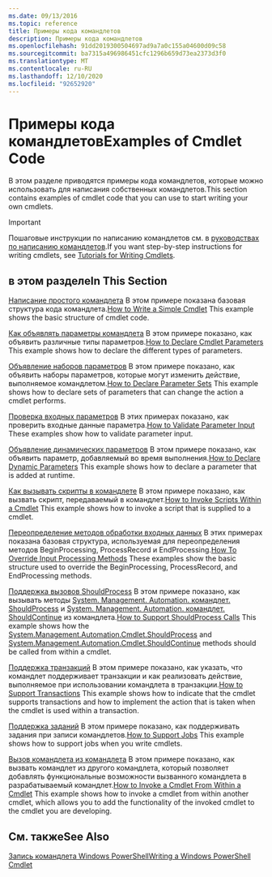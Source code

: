 ```yaml
---
ms.date: 09/13/2016
ms.topic: reference
title: Примеры кода командлетов
description: Примеры кода командлетов
ms.openlocfilehash: 91dd2019300504697ad9a7a0c155a04600d09c58
ms.sourcegitcommit: ba7315a496986451cfc1296b659d73ea2373d3f0
ms.translationtype: MT
ms.contentlocale: ru-RU
ms.lasthandoff: 12/10/2020
ms.locfileid: "92652920"
---
```

# <a name="examples-of-cmdlet-code"></a><span data-ttu-id="536ce-103">Примеры кода командлетов</span><span class="sxs-lookup"><span data-stu-id="536ce-103">Examples of Cmdlet Code</span></span>

<span data-ttu-id="536ce-104">В этом разделе приводятся примеры кода командлетов, которые можно использовать для написания собственных командлетов.</span><span class="sxs-lookup"><span data-stu-id="536ce-104">This section contains examples of cmdlet code that you can use to start writing your own cmdlets.</span></span>

> [!IMPORTANT]
> <span data-ttu-id="536ce-105">Пошаговые инструкции по написанию командлетов см. в [руководствах по написанию командлетов](./tutorials-for-writing-cmdlets.md).</span><span class="sxs-lookup"><span data-stu-id="536ce-105">If you want step-by-step instructions for writing cmdlets, see [Tutorials for Writing Cmdlets](./tutorials-for-writing-cmdlets.md).</span></span>

## <a name="in-this-section"></a><span data-ttu-id="536ce-106">в этом разделе</span><span class="sxs-lookup"><span data-stu-id="536ce-106">In This Section</span></span>

<span data-ttu-id="536ce-107">[Написание простого командлета](./how-to-write-a-simple-cmdlet.md) В этом примере показана базовая структура кода командлета.</span><span class="sxs-lookup"><span data-stu-id="536ce-107">[How to Write a Simple Cmdlet](./how-to-write-a-simple-cmdlet.md) This example shows the basic structure of cmdlet code.</span></span>

<span data-ttu-id="536ce-108">[Как объявлять параметры командлета](./how-to-declare-cmdlet-parameters.md) В этом примере показано, как объявить различные типы параметров.</span><span class="sxs-lookup"><span data-stu-id="536ce-108">[How to Declare Cmdlet Parameters](./how-to-declare-cmdlet-parameters.md) This example shows how to declare the different types of parameters.</span></span>

<span data-ttu-id="536ce-109">[Объявление наборов параметров](./how-to-declare-parameter-sets.md) В этом примере показано, как объявить наборы параметров, которые могут изменить действие, выполняемое командлетом.</span><span class="sxs-lookup"><span data-stu-id="536ce-109">[How to Declare Parameter Sets](./how-to-declare-parameter-sets.md) This example shows how to declare sets of parameters that can change the action a cmdlet performs.</span></span>

<span data-ttu-id="536ce-110">[Проверка входных параметров](./how-to-validate-parameter-input.md) В этих примерах показано, как проверить входные данные параметра.</span><span class="sxs-lookup"><span data-stu-id="536ce-110">[How to Validate Parameter Input](./how-to-validate-parameter-input.md) These examples show how to validate parameter input.</span></span>

<span data-ttu-id="536ce-111">[Объявление динамических параметров](./how-to-declare-dynamic-parameters.md) В этом примере показано, как объявить параметр, добавляемый во время выполнения.</span><span class="sxs-lookup"><span data-stu-id="536ce-111">[How to Declare Dynamic Parameters](./how-to-declare-dynamic-parameters.md) This example shows how to declare a parameter that is added at runtime.</span></span>

<span data-ttu-id="536ce-112">[Как вызывать скрипты в командлете](./how-to-invoke-scripts-within-a-cmdlet.md) В этом примере показано, как вызвать скрипт, передаваемый в командлет.</span><span class="sxs-lookup"><span data-stu-id="536ce-112">[How to Invoke Scripts Within a Cmdlet](./how-to-invoke-scripts-within-a-cmdlet.md) This example shows how to invoke a script that is supplied to a cmdlet.</span></span>

<span data-ttu-id="536ce-113">[Переопределение методов обработки входных данных](./how-to-override-input-processing-methods.md) В этих примерах показана базовая структура, используемая для переопределения методов BeginProcessing, ProcessRecord и EndProcessing.</span><span class="sxs-lookup"><span data-stu-id="536ce-113">[How To Override Input Processing Methods](./how-to-override-input-processing-methods.md) These examples show the basic structure used to override the BeginProcessing, ProcessRecord, and EndProcessing methods.</span></span>

<span data-ttu-id="536ce-114">[Поддержка вызовов ShouldProcess](./how-to-request-confirmations.md) В этом примере показано, как вызывать методы [System. Management. Automation. командлет. ShouldProcess](/dotnet/api/System.Management.Automation.Cmdlet.ShouldProcess) и [System. Management. Automation. командлет. ShouldContinue](/dotnet/api/System.Management.Automation.Cmdlet.ShouldContinue) из командлета.</span><span class="sxs-lookup"><span data-stu-id="536ce-114">[How to Support ShouldProcess Calls](./how-to-request-confirmations.md) This example shows how the [System.Management.Automation.Cmdlet.ShouldProcess](/dotnet/api/System.Management.Automation.Cmdlet.ShouldProcess) and [System.Management.Automation.Cmdlet.ShouldContinue](/dotnet/api/System.Management.Automation.Cmdlet.ShouldContinue) methods should be called from within a cmdlet.</span></span>

<span data-ttu-id="536ce-115">[Поддержка транзакций](./how-to-support-transactions.md) В этом примере показано, как указать, что командлет поддерживает транзакции и как реализовать действие, выполняемое при использовании командлета в транзакции.</span><span class="sxs-lookup"><span data-stu-id="536ce-115">[How to Support Transactions](./how-to-support-transactions.md) This example shows how to indicate that the cmdlet supports transactions and how to implement the action that is taken when the cmdlet is used within a transaction.</span></span>

<span data-ttu-id="536ce-116">[Поддержка заданий](./how-to-support-jobs.md) В этом примере показано, как поддерживать задания при записи командлетов.</span><span class="sxs-lookup"><span data-stu-id="536ce-116">[How to Support Jobs](./how-to-support-jobs.md) This example shows how to support jobs when you write cmdlets.</span></span>

<span data-ttu-id="536ce-117">[Вызов командлета из командлета](./how-to-invoke-a-cmdlet-from-within-a-cmdlet.md) В этом примере показано, как вызвать командлет из другого командлета, который позволяет добавлять функциональные возможности вызванного командлета в разрабатываемый командлет.</span><span class="sxs-lookup"><span data-stu-id="536ce-117">[How to Invoke a Cmdlet From Within a Cmdlet](./how-to-invoke-a-cmdlet-from-within-a-cmdlet.md) This example shows how to invoke a cmdlet from within another cmdlet, which allows you to add the functionality of the invoked cmdlet to the cmdlet you are developing.</span></span>

## <a name="see-also"></a><span data-ttu-id="536ce-118">См. также</span><span class="sxs-lookup"><span data-stu-id="536ce-118">See Also</span></span>

[<span data-ttu-id="536ce-119">Запись командлета Windows PowerShell</span><span class="sxs-lookup"><span data-stu-id="536ce-119">Writing a Windows PowerShell Cmdlet</span></span>](./writing-a-windows-powershell-cmdlet.md)
